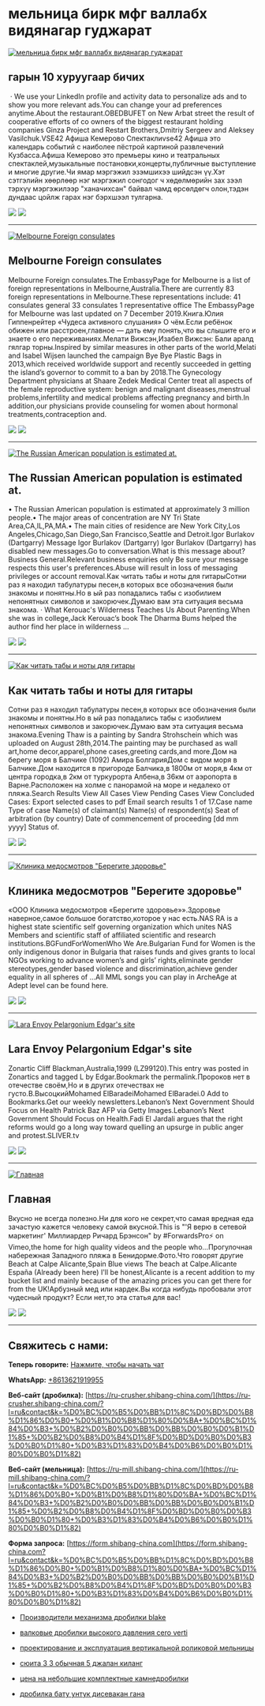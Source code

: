 # мельница бирк мфг валлабх видянагар гуджарат

<a href="https://swt.shibang-china.com/?l=ru&img&k=%D0%BC%D0%B5%D0%BB%D1%8C%D0%BD%D0%B8%D1%86%D0%B0+%D0%B1%D0%B8%D1%80%D0%BA+%D0%BC%D1%84%D0%B3+%D0%B2%D0%B0%D0%BB%D0%BB%D0%B0%D0%B1%D1%85+%D0%B2%D0%B8%D0%B4%D1%8F%D0%BD%D0%B0%D0%B3%D0%B0%D1%80+%D0%B3%D1%83%D0%B4%D0%B6%D0%B0%D1%80%D0%B0%D1%82" target="_blank">![мельница бирк мфг валлабх видянагар гуджарат](http://static.shibang-china.com/all-800x300/574.jpg)</a>

## гарын 10 хуруугаар бичих
&nbsp;&#0183;&#32;We use your LinkedIn profile and activity data to personalize ads and to show you more relevant ads.You can change your ad preferences anytime.About the restaurant.OBEDBUFET on New Arbat street the result of cooperative efforts of co owners of the biggest restaurant holding companies Ginza Project and Restart Brothers,Dmitriy Sergeev and Aleksey Vasilchuk.VSE42 Афиша Кемерово Спектаклиvse42 Афиша это календарь событий с наиболее пёстрой картиной развлечений Кузбасса.Афиша Кемерово это премьеры кино и театральных спектаклей,музыкальные постановки,концерты,публичные выступление и многие другие.Чи ямар мэргэжил эзэмшихээ шийдсэн үү.Хэт сэтгэлийн хөөрлөөр нэг мэргэжил сонгодог ч хөдөлмөрийн зах зээл тэрхүү мэргэжилээр &quot;ханачихсан&quot; байвал чамд өрсөлдөгч олон,тэдэн дундаас цойлж гарах нэг бэрхшээл тулгарна.


<a href="https://whatsapp.shibangsoft.com/WhatsApp.php" target="_blank" title="WhatsApp">![](http://static.shibang-china.com/icon/whatsapp.png)</a> <a href="https://swt.shibang-china.com/?l=ru&icon&k=%D0%BC%D0%B5%D0%BB%D1%8C%D0%BD%D0%B8%D1%86%D0%B0+%D0%B1%D0%B8%D1%80%D0%BA+%D0%BC%D1%84%D0%B3+%D0%B2%D0%B0%D0%BB%D0%BB%D0%B0%D0%B1%D1%85+%D0%B2%D0%B8%D0%B4%D1%8F%D0%BD%D0%B0%D0%B3%D0%B0%D1%80+%D0%B3%D1%83%D0%B4%D0%B6%D0%B0%D1%80%D0%B0%D1%82" target="_blank">![](http://static.shibang-china.com/icon/chat-ru.png)</a>

---

<a href="https://swt.shibang-china.com/?l=ru&img&k=%D0%BC%D0%B5%D0%BB%D1%8C%D0%BD%D0%B8%D1%86%D0%B0+%D0%B1%D0%B8%D1%80%D0%BA+%D0%BC%D1%84%D0%B3+%D0%B2%D0%B0%D0%BB%D0%BB%D0%B0%D0%B1%D1%85+%D0%B2%D0%B8%D0%B4%D1%8F%D0%BD%D0%B0%D0%B3%D0%B0%D1%80+%D0%B3%D1%83%D0%B4%D0%B6%D0%B0%D1%80%D0%B0%D1%82" target="_blank">![Melbourne Foreign consulates](http://static.shibang-china.com/all-800x300/187.jpg)</a>

## Melbourne Foreign consulates
Melbourne Foreign consulates.The EmbassyPage for Melbourne is a list of foreign representations in Melbourne,Australia.There are currently 83 foreign representations in Melbourne.These representations include: 41 consulates general 33 consulates 1 representative office The EmbassyPage for Melbourne was last updated on 7 December 2019.Книга.Юлия Гиппенрейтер &#171;Чудеса активного слушания&#187; О чём.Если ребёнок обижен или расстроен,главное — дать ему понять,что вы слышите его и знаете о его переживаниях.Мелати Вижсэн,Изабел Вижсэн: Бали аралд гялгар торны.Inspired by similar measures in other parts of the world,Melati and Isabel Wijsen launched the campaign Bye Bye Plastic Bags in 2013,which received worldwide support and recently succeeded in getting the island’s governor to commit to a ban by 2018.The Gynecology Department physicians at Shaare Zedek Medical Center treat all aspects of the female reproductive system: benign and malignant diseases,menstrual problems,infertility and medical problems affecting pregnancy and birth.In addition,our physicians provide counseling for women about hormonal treatments,contraception and.


<a href="https://whatsapp.shibangsoft.com/WhatsApp.php" target="_blank" title="WhatsApp">![](http://static.shibang-china.com/icon/whatsapp.png)</a> <a href="https://swt.shibang-china.com/?l=ru&icon&k=%D0%BC%D0%B5%D0%BB%D1%8C%D0%BD%D0%B8%D1%86%D0%B0+%D0%B1%D0%B8%D1%80%D0%BA+%D0%BC%D1%84%D0%B3+%D0%B2%D0%B0%D0%BB%D0%BB%D0%B0%D0%B1%D1%85+%D0%B2%D0%B8%D0%B4%D1%8F%D0%BD%D0%B0%D0%B3%D0%B0%D1%80+%D0%B3%D1%83%D0%B4%D0%B6%D0%B0%D1%80%D0%B0%D1%82" target="_blank">![](http://static.shibang-china.com/icon/chat-ru.png)</a>

---

<a href="https://swt.shibang-china.com/?l=ru&img&k=%D0%BC%D0%B5%D0%BB%D1%8C%D0%BD%D0%B8%D1%86%D0%B0+%D0%B1%D0%B8%D1%80%D0%BA+%D0%BC%D1%84%D0%B3+%D0%B2%D0%B0%D0%BB%D0%BB%D0%B0%D0%B1%D1%85+%D0%B2%D0%B8%D0%B4%D1%8F%D0%BD%D0%B0%D0%B3%D0%B0%D1%80+%D0%B3%D1%83%D0%B4%D0%B6%D0%B0%D1%80%D0%B0%D1%82" target="_blank">![The Russian American population is estimated at.](http://static.shibang-china.com/all-800x300/794.jpg)</a>

## The Russian American population is estimated at.
• The Russian American population is estimated at approximately 3 million people.• The major areas of concentration are NY Tri State Area,CA,IL,PA,MA.• The main cities of residence are New York City,Los Angeles,Chicago,San Diego,San Francisco,Seattle and Detroit.Igor Burlakov (Dartgarry) Message Igor Burlakov (Dartgarry) Igor Burlakov (Dartgarry) has disabled new messages.Go to conversation.What is this message about? Business General.Relevant business enquiries only Be sure your message respects this user's preferences.Abuse will result in loss of messaging privileges or account removal.Как читать табы и ноты для гитарыСотни раз я находил табулатуры песен,в которых все обозначения были знакомы и понятны.Но в ый раз попадались табы с изобилием непонятных символов и закорючек.Думаю вам эта ситуация весьма знакома.&nbsp;&#0183;&#32;What Kerouac's Wilderness Teaches Us About Parenting.When she was in college,Jack Kerouac’s book The Dharma Bums helped the author find her place in wilderness …


<a href="https://whatsapp.shibangsoft.com/WhatsApp.php" target="_blank" title="WhatsApp">![](http://static.shibang-china.com/icon/whatsapp.png)</a> <a href="https://swt.shibang-china.com/?l=ru&icon&k=%D0%BC%D0%B5%D0%BB%D1%8C%D0%BD%D0%B8%D1%86%D0%B0+%D0%B1%D0%B8%D1%80%D0%BA+%D0%BC%D1%84%D0%B3+%D0%B2%D0%B0%D0%BB%D0%BB%D0%B0%D0%B1%D1%85+%D0%B2%D0%B8%D0%B4%D1%8F%D0%BD%D0%B0%D0%B3%D0%B0%D1%80+%D0%B3%D1%83%D0%B4%D0%B6%D0%B0%D1%80%D0%B0%D1%82" target="_blank">![](http://static.shibang-china.com/icon/chat-ru.png)</a>

---

<a href="https://swt.shibang-china.com/?l=ru&img&k=%D0%BC%D0%B5%D0%BB%D1%8C%D0%BD%D0%B8%D1%86%D0%B0+%D0%B1%D0%B8%D1%80%D0%BA+%D0%BC%D1%84%D0%B3+%D0%B2%D0%B0%D0%BB%D0%BB%D0%B0%D0%B1%D1%85+%D0%B2%D0%B8%D0%B4%D1%8F%D0%BD%D0%B0%D0%B3%D0%B0%D1%80+%D0%B3%D1%83%D0%B4%D0%B6%D0%B0%D1%80%D0%B0%D1%82" target="_blank">![Как читать табы и ноты для гитары](http://static.shibang-china.com/all-800x300/4.jpg)</a>

## Как читать табы и ноты для гитары
Сотни раз я находил табулатуры песен,в которых все обозначения были знакомы и понятны.Но в ый раз попадались табы с изобилием непонятных символов и закорючек.Думаю вам эта ситуация весьма знакома.Evening Thaw is a painting by Sandra Strohschein which was uploaded on August 28th,2014.The painting may be purchased as wall art,home decor,apparel,phone cases,greeting cards,and more.Дом на берегу моря в Балчике (1092) Амира БолгарияДом с видом моря в Балчике.Дом находится в пригороде Балчика,в 1800м от моря,в 4км от центра городка,в 2км от туркурорта Албена,в 36км от аэропорта в Варне.Расположен на холме с панорамой на море и недалеко от пляжа.Search Results View All Cases View Pending Cases View Concluded Cases: Export selected cases to pdf Email search results 1 of 17.Case name Type of case Name(s) of claimant(s) Name(s) of respondent(s) Seat of arbitration (by country) Date of commencement of proceeding [dd mm yyyy] Status of.


<a href="https://whatsapp.shibangsoft.com/WhatsApp.php" target="_blank" title="WhatsApp">![](http://static.shibang-china.com/icon/whatsapp.png)</a> <a href="https://swt.shibang-china.com/?l=ru&icon&k=%D0%BC%D0%B5%D0%BB%D1%8C%D0%BD%D0%B8%D1%86%D0%B0+%D0%B1%D0%B8%D1%80%D0%BA+%D0%BC%D1%84%D0%B3+%D0%B2%D0%B0%D0%BB%D0%BB%D0%B0%D0%B1%D1%85+%D0%B2%D0%B8%D0%B4%D1%8F%D0%BD%D0%B0%D0%B3%D0%B0%D1%80+%D0%B3%D1%83%D0%B4%D0%B6%D0%B0%D1%80%D0%B0%D1%82" target="_blank">![](http://static.shibang-china.com/icon/chat-ru.png)</a>

---

<a href="https://swt.shibang-china.com/?l=ru&img&k=%D0%BC%D0%B5%D0%BB%D1%8C%D0%BD%D0%B8%D1%86%D0%B0+%D0%B1%D0%B8%D1%80%D0%BA+%D0%BC%D1%84%D0%B3+%D0%B2%D0%B0%D0%BB%D0%BB%D0%B0%D0%B1%D1%85+%D0%B2%D0%B8%D0%B4%D1%8F%D0%BD%D0%B0%D0%B3%D0%B0%D1%80+%D0%B3%D1%83%D0%B4%D0%B6%D0%B0%D1%80%D0%B0%D1%82" target="_blank">![Клиника медосмотров &quot;Берегите здоровье&quot;](http://static.shibang-china.com/all-800x300/781.jpg)</a>

## Клиника медосмотров &quot;Берегите здоровье&quot;
&#171;ООО Клиника медосмотров &#171;Берегите здоровье&#187;&#187;.Здоровье наверное,самое большое богатство,которое у нас есть.NAS RA is a highest state scientific self governing organization which unites NAS Members and scientific staff of affiliated scientific and research institutions.BGFundForWomenWho We Are.Bulgarian Fund for Women is the only indigenous donor in Bulgaria that raises funds and gives grants to local NGOs working to advance women’s and girls’ rights,eliminate gender stereotypes,gender based violence and discrimination,achieve gender equality in all spheres of …All MML songs you can play in ArcheAge at Adept level can be found here.


<a href="https://whatsapp.shibangsoft.com/WhatsApp.php" target="_blank" title="WhatsApp">![](http://static.shibang-china.com/icon/whatsapp.png)</a> <a href="https://swt.shibang-china.com/?l=ru&icon&k=%D0%BC%D0%B5%D0%BB%D1%8C%D0%BD%D0%B8%D1%86%D0%B0+%D0%B1%D0%B8%D1%80%D0%BA+%D0%BC%D1%84%D0%B3+%D0%B2%D0%B0%D0%BB%D0%BB%D0%B0%D0%B1%D1%85+%D0%B2%D0%B8%D0%B4%D1%8F%D0%BD%D0%B0%D0%B3%D0%B0%D1%80+%D0%B3%D1%83%D0%B4%D0%B6%D0%B0%D1%80%D0%B0%D1%82" target="_blank">![](http://static.shibang-china.com/icon/chat-ru.png)</a>

---

<a href="https://swt.shibang-china.com/?l=ru&img&k=%D0%BC%D0%B5%D0%BB%D1%8C%D0%BD%D0%B8%D1%86%D0%B0+%D0%B1%D0%B8%D1%80%D0%BA+%D0%BC%D1%84%D0%B3+%D0%B2%D0%B0%D0%BB%D0%BB%D0%B0%D0%B1%D1%85+%D0%B2%D0%B8%D0%B4%D1%8F%D0%BD%D0%B0%D0%B3%D0%B0%D1%80+%D0%B3%D1%83%D0%B4%D0%B6%D0%B0%D1%80%D0%B0%D1%82" target="_blank">![Lara Envoy Pelargonium Edgar's site](http://static.shibang-china.com/all-800x300/676.jpg)</a>

## Lara Envoy Pelargonium Edgar's site
Zonartic Cliff Blackman,Australia,1999 (LZ99120).This entry was posted in Zonartics and tagged L by Edgar.Bookmark the permalink.Пророков нет в отечестве своём,Но и в других отечествах не густо.В.ВысоцкийMohamed ElBaradeiMohamed ElBaradei.0 Add to Bookmarks.Get our weekly newsletters.Lebanon’s Next Government Should Focus on Health Patrick Baz AFP via Getty Images.Lebanon’s Next Government Should Focus on Health.Fadi El Jardali argues that the right reforms would go a long way toward quelling an upsurge in public anger and protest.SLIVER.tv


<a href="https://whatsapp.shibangsoft.com/WhatsApp.php" target="_blank" title="WhatsApp">![](http://static.shibang-china.com/icon/whatsapp.png)</a> <a href="https://swt.shibang-china.com/?l=ru&icon&k=%D0%BC%D0%B5%D0%BB%D1%8C%D0%BD%D0%B8%D1%86%D0%B0+%D0%B1%D0%B8%D1%80%D0%BA+%D0%BC%D1%84%D0%B3+%D0%B2%D0%B0%D0%BB%D0%BB%D0%B0%D0%B1%D1%85+%D0%B2%D0%B8%D0%B4%D1%8F%D0%BD%D0%B0%D0%B3%D0%B0%D1%80+%D0%B3%D1%83%D0%B4%D0%B6%D0%B0%D1%80%D0%B0%D1%82" target="_blank">![](http://static.shibang-china.com/icon/chat-ru.png)</a>

---

<a href="https://swt.shibang-china.com/?l=ru&img&k=%D0%BC%D0%B5%D0%BB%D1%8C%D0%BD%D0%B8%D1%86%D0%B0+%D0%B1%D0%B8%D1%80%D0%BA+%D0%BC%D1%84%D0%B3+%D0%B2%D0%B0%D0%BB%D0%BB%D0%B0%D0%B1%D1%85+%D0%B2%D0%B8%D0%B4%D1%8F%D0%BD%D0%B0%D0%B3%D0%B0%D1%80+%D0%B3%D1%83%D0%B4%D0%B6%D0%B0%D1%80%D0%B0%D1%82" target="_blank">![Главная](http://static.shibang-china.com/all-800x300/1528.jpg)</a>

## Главная
Вкусно не всегда полезно.Ни для кого не секрет,что самая вредная еда зачастую кажется человеку самой вкусной.This is &quot;'Я верю в сетевой маркетинг' Миллиардер Ричард Брэнсон&quot; by #ForwardsPro⚡ on Vimeo,the home for high quality videos and the people who…Прогулочная набережная Западного пляжа в Бенидорме.Фото.Что говорят другие Beach at Calpe Alicante,Spain Blue views The beach at Calpe.Alicante Espa&#241;a (Already been here) I'll be honest,Alicante is a recent addition to my bucket list and mainly because of the amazing prices you can get there for from the UK!Арбузный мед или нардек.Вы когда нибудь пробовали этот чудесный продукт? Если нет,то эта статья для вас!


<a href="https://whatsapp.shibangsoft.com/WhatsApp.php" target="_blank" title="WhatsApp">![](http://static.shibang-china.com/icon/whatsapp.png)</a> <a href="https://swt.shibang-china.com/?l=ru&icon&k=%D0%BC%D0%B5%D0%BB%D1%8C%D0%BD%D0%B8%D1%86%D0%B0+%D0%B1%D0%B8%D1%80%D0%BA+%D0%BC%D1%84%D0%B3+%D0%B2%D0%B0%D0%BB%D0%BB%D0%B0%D0%B1%D1%85+%D0%B2%D0%B8%D0%B4%D1%8F%D0%BD%D0%B0%D0%B3%D0%B0%D1%80+%D0%B3%D1%83%D0%B4%D0%B6%D0%B0%D1%80%D0%B0%D1%82" target="_blank">![](http://static.shibang-china.com/icon/chat-ru.png)</a>

---
## Свяжитесь с нами:

**Теперь говорите:** [Нажмите, чтобы начать чат](https://swt.shibang-china.com?l=ru&contact&k=%D0%BC%D0%B5%D0%BB%D1%8C%D0%BD%D0%B8%D1%86%D0%B0+%D0%B1%D0%B8%D1%80%D0%BA+%D0%BC%D1%84%D0%B3+%D0%B2%D0%B0%D0%BB%D0%BB%D0%B0%D0%B1%D1%85+%D0%B2%D0%B8%D0%B4%D1%8F%D0%BD%D0%B0%D0%B3%D0%B0%D1%80+%D0%B3%D1%83%D0%B4%D0%B6%D0%B0%D1%80%D0%B0%D1%82)

**WhatsApp:**  [+8613621919955](https://whatsapp.shibangsoft.com/WhatsApp.php)

**Веб-сайт (дробилка):** [https://ru-crusher.shibang-china.com/](https://ru-crusher.shibang-china.com/?l=ru&contact&k=%D0%BC%D0%B5%D0%BB%D1%8C%D0%BD%D0%B8%D1%86%D0%B0+%D0%B1%D0%B8%D1%80%D0%BA+%D0%BC%D1%84%D0%B3+%D0%B2%D0%B0%D0%BB%D0%BB%D0%B0%D0%B1%D1%85+%D0%B2%D0%B8%D0%B4%D1%8F%D0%BD%D0%B0%D0%B3%D0%B0%D1%80+%D0%B3%D1%83%D0%B4%D0%B6%D0%B0%D1%80%D0%B0%D1%82)

**Веб-сайт (мельница):** [https://ru-mill.shibang-china.com/](https://ru-mill.shibang-china.com/?l=ru&contact&k=%D0%BC%D0%B5%D0%BB%D1%8C%D0%BD%D0%B8%D1%86%D0%B0+%D0%B1%D0%B8%D1%80%D0%BA+%D0%BC%D1%84%D0%B3+%D0%B2%D0%B0%D0%BB%D0%BB%D0%B0%D0%B1%D1%85+%D0%B2%D0%B8%D0%B4%D1%8F%D0%BD%D0%B0%D0%B3%D0%B0%D1%80+%D0%B3%D1%83%D0%B4%D0%B6%D0%B0%D1%80%D0%B0%D1%82)

**Форма запроса:** [https://form.shibang-china.com](https://form.shibang-china.com?l=ru&contact&k=%D0%BC%D0%B5%D0%BB%D1%8C%D0%BD%D0%B8%D1%86%D0%B0+%D0%B1%D0%B8%D1%80%D0%BA+%D0%BC%D1%84%D0%B3+%D0%B2%D0%B0%D0%BB%D0%BB%D0%B0%D0%B1%D1%85+%D0%B2%D0%B8%D0%B4%D1%8F%D0%BD%D0%B0%D0%B3%D0%B0%D1%80+%D0%B3%D1%83%D0%B4%D0%B6%D0%B0%D1%80%D0%B0%D1%82)

* [Производители механизма дробилки blake](../131/%D0%9F%D1%80%D0%BE%D0%B8%D0%B7%D0%B2%D0%BE%D0%B4%D0%B8%D1%82%D0%B5%D0%BB%D0%B8%20%D0%BC%D0%B5%D1%85%D0%B0%D0%BD%D0%B8%D0%B7%D0%BC%D0%B0%20%D0%B4%D1%80%D0%BE%D0%B1%D0%B8%D0%BB%D0%BA%D0%B8%20blake.md)

* [валковые дробилки высокого давления cero verti](../134/%D0%B2%D0%B0%D0%BB%D0%BA%D0%BE%D0%B2%D1%8B%D0%B5%20%D0%B4%D1%80%D0%BE%D0%B1%D0%B8%D0%BB%D0%BA%D0%B8%20%D0%B2%D1%8B%D1%81%D0%BE%D0%BA%D0%BE%D0%B3%D0%BE%20%D0%B4%D0%B0%D0%B2%D0%BB%D0%B5%D0%BD%D0%B8%D1%8F%20cero%20verti.md)

* [проектирование и эксплуатация вертикальной роликовой мельницы](../134/%D0%BF%D1%80%D0%BE%D0%B5%D0%BA%D1%82%D0%B8%D1%80%D0%BE%D0%B2%D0%B0%D0%BD%D0%B8%D0%B5%20%D0%B8%20%D1%8D%D0%BA%D1%81%D0%BF%D0%BB%D1%83%D0%B0%D1%82%D0%B0%D1%86%D0%B8%D1%8F%20%D0%B2%D0%B5%D1%80%D1%82%D0%B8%D0%BA%D0%B0%D0%BB%D1%8C%D0%BD%D0%BE%D0%B9%20%D1%80%D0%BE%D0%BB%D0%B8%D0%BA%D0%BE%D0%B2%D0%BE%D0%B9%20%D0%BC%D0%B5%D0%BB%D1%8C%D0%BD%D0%B8%D1%86%D1%8B.md)

* [сюита 3 3 обычная 5 джалан киланг](../133/%D1%81%D1%8E%D0%B8%D1%82%D0%B0%203%203%20%D0%BE%D0%B1%D1%8B%D1%87%D0%BD%D0%B0%D1%8F%205%20%D0%B4%D0%B6%D0%B0%D0%BB%D0%B0%D0%BD%20%D0%BA%D0%B8%D0%BB%D0%B0%D0%BD%D0%B3.md)

* [цена на небольшие комплектные камнедробилки](../134/%D1%86%D0%B5%D0%BD%D0%B0%20%D0%BD%D0%B0%20%D0%BD%D0%B5%D0%B1%D0%BE%D0%BB%D1%8C%D1%88%D0%B8%D0%B5%20%D0%BA%D0%BE%D0%BC%D0%BF%D0%BB%D0%B5%D0%BA%D1%82%D0%BD%D1%8B%D0%B5%20%D0%BA%D0%B0%D0%BC%D0%BD%D0%B5%D0%B4%D1%80%D0%BE%D0%B1%D0%B8%D0%BB%D0%BA%D0%B8.md)

* [дробилка бату унтук дисевакан ​​гана](../131/%D0%B4%D1%80%D0%BE%D0%B1%D0%B8%D0%BB%D0%BA%D0%B0%20%D0%B1%D0%B0%D1%82%D1%83%20%D1%83%D0%BD%D1%82%D1%83%D0%BA%20%D0%B4%D0%B8%D1%81%D0%B5%D0%B2%D0%B0%D0%BA%D0%B0%D0%BD%20%E2%80%8B%E2%80%8B%D0%B3%D0%B0%D0%BD%D0%B0.md)